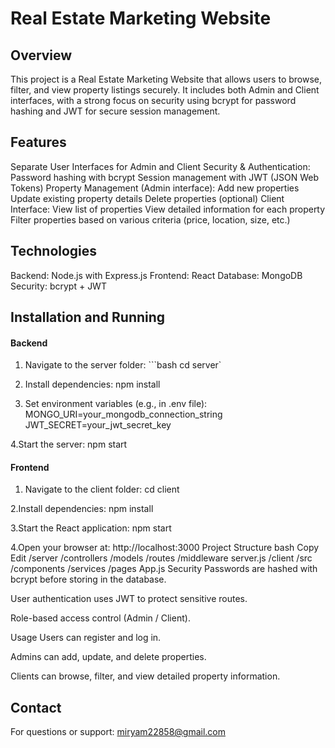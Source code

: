 # Real Estate Marketing Website
## Overview
This project is a Real Estate Marketing Website that allows users to browse, filter, and view property listings securely. It includes both Admin and Client interfaces, with a strong focus on security using bcrypt for password hashing and JWT for secure session management.

## Features
Separate User Interfaces for Admin and Client
Security & Authentication:
Password hashing with bcrypt
Session management with JWT (JSON Web Tokens)
Property Management (Admin interface):
Add new properties
Update existing property details
Delete properties (optional)
Client Interface:
View list of properties
View detailed information for each property
Filter properties based on various criteria (price, location, size, etc.)
## Technologies
Backend: Node.js with Express.js
Frontend: React
Database: MongoDB
Security: bcrypt + JWT
## Installation and Running
#### Backend
1. Navigate to the server folder:
```bash cd server`

2. Install dependencies:
npm install

3. Set environment variables (e.g., in .env file):
MONGO_URI=your_mongodb_connection_string JWT_SECRET=your_jwt_secret_key

4.Start the server:
npm start

#### Frontend
1. Navigate to the client folder:
cd client

2.Install dependencies:
npm install

3.Start the React application:
npm start

4.Open your browser at:
http://localhost:3000 Project Structure bash Copy Edit /server /controllers /models /routes /middleware server.js /client /src /components /services /pages App.js Security Passwords are hashed with bcrypt before storing in the database.

User authentication uses JWT to protect sensitive routes.

Role-based access control (Admin / Client).

Usage Users can register and log in.

Admins can add, update, and delete properties.

Clients can browse, filter, and view detailed property information.

## Contact
For questions or support: miryam22858@gmail.com
